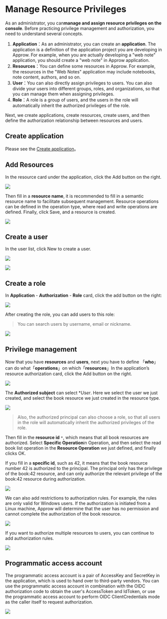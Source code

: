 # Manage Resource Privileges

<LastUpdated/>

As an administrator, you can**manage and assign resource privileges on the console**. Before practicing privilege management and authorization, you need to understand several concepts.

1. **Application**：As an administrator, you can create an **application**. The application is a definition of the application project you are developing in Approw. For example, when you are actually developing a "web note" application, you should create a "web note" in Approw application.
2. **Resources**：You can define some resources in Approw. For example, the resources in the "Web Notes" application may include notebooks, note content, authors, and so on.
3. **User**：You can also directly assign privileges to users. You can also divide your users into different groups, roles, and organizations, so that you can manage them when assigning privileges.
4. **Role**：A role is a group of users, and the users in the role will automatically inherit the authorized privileges of the role.

Next, we create applications, create resources, create users, and then define the authorization relationship between resources and users.

## Create application

Please see the [Create application](/guides/app/create-app.md)。

## Add Resources

In the resource card under the application, click the Add button on the right.

![](~@imagesEnUs/guides/authorization/create-resource-1.png)

Then fill in a **resource name**, it is recommended to fill in a semantic resource name to facilitate subsequent management. Resource operations can be defined in the operation type, where read and write operations are defined. Finally, click Save, and a resource is created.

![](~@imagesEnUs/guides/authorization/create-resource-2.png)

## Create a user

In the user list, click New to create a user.

![](~@imagesEnUs/guides/authorization/create-user-1.png)

![](~@imagesEnUs/guides/authorization/create-user-2.png)

## Create a role

In **Application** - **Authorization** - **Role** card, click the add button on the right:

![](~@imagesEnUs/guides/authorization/add-role-1.png)

After creating the role, you can add users to this role:

> You can search users by username, email or nickname.

![](~@imagesEnUs/guides/authorization/add-role-2.png)

## Privilege management

Now that you have **resources** and **users**, next you have to define 「**who**」can do what「**operations**」on which「**resources**」In the application’s resource authorization card, click the Add button on the right.

![](~@imagesEnUs/guides/authorization/acl-1.png)

The **Authorized subject** can select **User*. Here we select the user we just created, and select the book resource we just created in the resource type.

![](~@imagesEnUs/guides/authorization/acl-2.png)

> Also, the authorized principal can also choose a role, so that all users in the role will automatically inherit the authorized privileges of the role.

Then fill in the **resource id** `*`, which means that all book resources are authorized. Select **Specific Operation**in Operation, and then select the read book list operation in the **Resource Operation** we just defined, and finally clicks OK.

If you fill in a **specific id**, such as 42, it means that the book resource number 42 is authorized to the principal. The principal only has the privilege of the book:42 resource, and can only authorize the relevant privilege of the book:42 resource during authorization.

![](~@imagesEnUs/guides/authorization/acl-3.png)

We can also add restrictions to authorization rules. For example, the rules are only valid for Windows users. If the authorization is initiated from a Linux machine, Approw will determine that the user has no permission and cannot complete the authorization of the book resource.

![](~@imagesEnUs/guides/authorization/acl-4.png)

If you want to authorize multiple resources to users, you can continue to add authorization rules.

![](~@imagesEnUs/guides/authorization/acl-5.png)

## Programmatic access account

The programmatic access account is a pair of AccessKey and SecretKey in the application, which is used to hand over to third-party vendors. You can use the programmatic access account in combination with the OIDC authorization code to obtain the user's AccessToken and IdToken, or use the programmatic access account to perform OIDC ClientCredentials mode as the caller itself to request authorization.

![](~@imagesEnUs/guides/authorization/programmatic-account-1.png)
